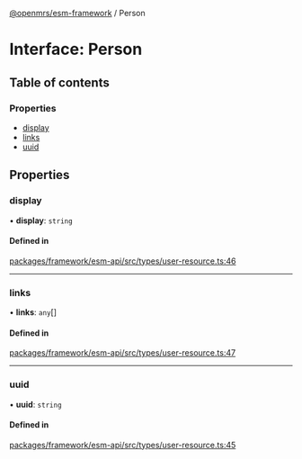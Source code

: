[@openmrs/esm-framework](../API.md) / Person

# Interface: Person

## Table of contents

### Properties

- [display](Person.md#display)
- [links](Person.md#links)
- [uuid](Person.md#uuid)

## Properties

### display

• **display**: `string`

#### Defined in

[packages/framework/esm-api/src/types/user-resource.ts:46](https://github.com/openmrs/openmrs-esm-core/blob/master/packages/framework/esm-api/src/types/user-resource.ts#L46)

___

### links

• **links**: `any`[]

#### Defined in

[packages/framework/esm-api/src/types/user-resource.ts:47](https://github.com/openmrs/openmrs-esm-core/blob/master/packages/framework/esm-api/src/types/user-resource.ts#L47)

___

### uuid

• **uuid**: `string`

#### Defined in

[packages/framework/esm-api/src/types/user-resource.ts:45](https://github.com/openmrs/openmrs-esm-core/blob/master/packages/framework/esm-api/src/types/user-resource.ts#L45)

